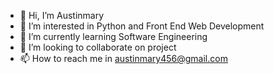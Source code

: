 - 👋 Hi, I’m Austinmary
- 👀 I’m interested in Python and Front End Web Development
- 🌱 I’m currently learning Software Engineering
- 💞️ I’m looking to collaborate on project
- 📫 How to reach me in austinmary456@gmail.com


<!---
Austinmary/Austinmary is a ✨ special ✨ repository because its `README.md` (this file) appears on your GitHub profile.
You can click the Preview link to take a look at your changes.
--->
